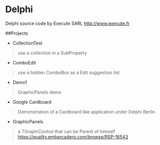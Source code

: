 # Delphi
Delphi source code by Execute SARL
http://www.execute.fr

##Projects

- CollectionTest
> use a collection in a SubProperty
- ComboEdit
> use a hidden ComboBox as a Edit suggestion list
- Demo1
> GraphicPanels demo
- Google Cardboard
> Demonstration of a Cardboard like application under Delphi Berlin
- GraphicPanels
> a TGraphiControl that can be Parent of himself  
> https://quality.embarcadero.com/browse/RSP-16543
